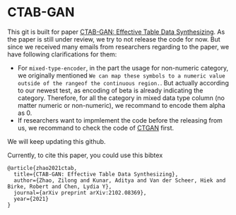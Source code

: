 # CTAB-GAN
This git is built for paper [CTAB-GAN: Effective Table Data Synthesizing](https://arxiv.org/pdf/2102.08369.pdf). As the paper is still under review, we try to not release the code for now. But since we received many emails from researchers regarding to the paper, we have following clarifications for them:
- For `mixed-type-encoder`, in the part the usage for non-numeric category, we originally mentioned `We can map these symbols to a numeric value outside of the rangeof the continuous region.`. But actually according to our newest test, as encoding of beta is already indicating the category. Therefore, for all the category in mixed data type column (no matter numeric or non-numeric), we recommand to encode them alpha as 0. 
- If researchers want to impmlement the code before the releasing from us, we recommand to check the code of [CTGAN](https://github.com/sdv-dev/CTGAN) first. 

We will keep updating this github.

Currently, to cite this paper, you could use this bibtex
```
@article{zhao2021ctab,
  title={CTAB-GAN: Effective Table Data Synthesizing},
  author={Zhao, Zilong and Kunar, Aditya and Van der Scheer, Hiek and Birke, Robert and Chen, Lydia Y},
  journal={arXiv preprint arXiv:2102.08369},
  year={2021}
}
```
